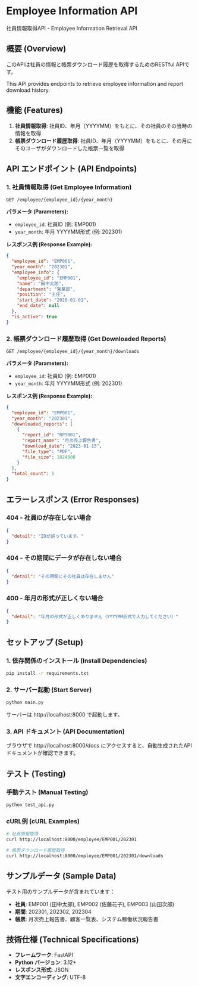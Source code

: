 # Employee Information API

社員情報取得API - Employee Information Retrieval API

## 概要 (Overview)

このAPIは社員の情報と帳票ダウンロード履歴を取得するためのRESTful APIです。

This API provides endpoints to retrieve employee information and report download history.

## 機能 (Features)

1. **社員情報取得**: 社員ID、年月（YYYYMM）をもとに、その社員のその当時の情報を取得
2. **帳票ダウンロード履歴取得**: 社員ID、年月（YYYYMM）をもとに、その月にそのユーザがダウンロードした帳票一覧を取得

## API エンドポイント (API Endpoints)

### 1. 社員情報取得 (Get Employee Information)

```
GET /employee/{employee_id}/{year_month}
```

**パラメータ (Parameters):**
- `employee_id`: 社員ID (例: EMP001)
- `year_month`: 年月 YYYYMM形式 (例: 202301)

**レスポンス例 (Response Example):**
```json
{
  "employee_id": "EMP001",
  "year_month": "202301", 
  "employee_info": {
    "employee_id": "EMP001",
    "name": "田中太郎",
    "department": "営業部",
    "position": "主任",
    "start_date": "2020-01-01",
    "end_date": null
  },
  "is_active": true
}
```

### 2. 帳票ダウンロード履歴取得 (Get Downloaded Reports)

```
GET /employee/{employee_id}/{year_month}/downloads
```

**パラメータ (Parameters):**
- `employee_id`: 社員ID (例: EMP001)
- `year_month`: 年月 YYYYMM形式 (例: 202301)

**レスポンス例 (Response Example):**
```json
{
  "employee_id": "EMP001",
  "year_month": "202301",
  "downloaded_reports": [
    {
      "report_id": "RPT001",
      "report_name": "月次売上報告書",
      "download_date": "2023-01-15",
      "file_type": "PDF",
      "file_size": 1024000
    }
  ],
  "total_count": 1
}
```

## エラーレスポンス (Error Responses)

### 404 - 社員IDが存在しない場合
```json
{
  "detail": "IDが誤っています。"
}
```

### 404 - その期間にデータが存在しない場合
```json
{
  "detail": "その期間にその社員は存在しません"
}
```

### 400 - 年月の形式が正しくない場合
```json
{
  "detail": "年月の形式が正しくありません（YYYYMM形式で入力してください）"
}
```

## セットアップ (Setup)

### 1. 依存関係のインストール (Install Dependencies)
```bash
pip install -r requirements.txt
```

### 2. サーバー起動 (Start Server)
```bash
python main.py
```

サーバーは http://localhost:8000 で起動します。

### 3. API ドキュメント (API Documentation)
ブラウザで http://localhost:8000/docs にアクセスすると、自動生成されたAPI ドキュメントが確認できます。

## テスト (Testing)

### 手動テスト (Manual Testing)
```bash
python test_api.py
```

### cURL例 (cURL Examples)
```bash
# 社員情報取得
curl http://localhost:8000/employee/EMP001/202301

# 帳票ダウンロード履歴取得
curl http://localhost:8000/employee/EMP001/202301/downloads
```

## サンプルデータ (Sample Data)

テスト用のサンプルデータが含まれています：

- **社員**: EMP001 (田中太郎), EMP002 (佐藤花子), EMP003 (山田次郎)
- **期間**: 202301, 202302, 202304
- **帳票**: 月次売上報告書、顧客一覧表、システム稼働状況報告書

## 技術仕様 (Technical Specifications)

- **フレームワーク**: FastAPI
- **Python バージョン**: 3.12+
- **レスポンス形式**: JSON
- **文字エンコーディング**: UTF-8